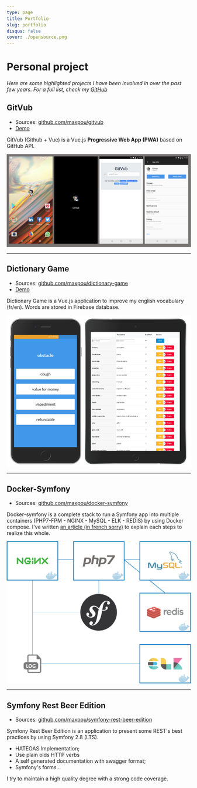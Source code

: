 ```yaml
---
type: page
title: Portfolio
slug: portfolio
disqus: false
cover: ./opensource.png
---
```


# Personal project

*Here are some highlighted projects I have been involved in over the past few years. For a full list, check my [GitHub](https://github.com/maxpou?tab=repositories)*

## GitVub

* Sources: [github.com/maxpou/gitvub](https://github.com/maxpou/gitvub)
* [Demo](https://gitvub.azurewebsites.net/#/)

GitVub (Github + Vue) is a Vue.js **Progressive Web App (PWA)** based on GitHub API.

![GitVub Game screenshots](https://raw.githubusercontent.com/maxpou/gitvub/master/docs/mobile-screens.png)

<hr>

## Dictionary Game

* Sources: [github.com/maxpou/dictionary-game](https://github.com/maxpou/dictionary-game)
* [Demo](https://www.maxpou.fr/dictionary-game/)

Dictionary Game is a Vue.js application to improve my english vocabulary (fr/en). Words are stored in Firebase database.

![Dictionary Game screenshots](https://raw.githubusercontent.com/maxpou/dictionary-game/master/src/assets/screens/all-screens.png)

<hr>

## Docker-Symfony

* Sources: [github.com/maxpou/docker-symfony](https://github.com/maxpou/docker-symfony)

Docker-symfony is a complete stack to run a Symfony app into multiple containers (PHP7-FPM - NGINX - MySQL - ELK - REDIS) by using Docker compose. I've written [an article (in french sorry)](https://www.maxpou.fr/docker-pour-symfony/) to explain each steps to realize this whole.

![Docker-Symfony screenshots](https://raw.githubusercontent.com/maxpou/docker-symfony/master/doc/schema.png)

<hr>

## Symfony Rest Beer Edition

* Sources: [github.com/maxpou/symfony-rest-beer-edition](https://github.com/maxpou/symfony-rest-beer-edition)

Symfony Rest Beer Edition is an application to present some REST's best practices by using Symfony 2.8 (LTS).

* HATEOAS Implementation;
* Use plain olds HTTP verbs
* A self generated documentation with swagger format;
* Symfony's forms...

I try to maintain a high quality degree with a strong code coverage.
